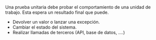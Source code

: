 <h1 class="title" style="display:none">Pruebas Unitarias</h1>

Una prueba unitaria debe probar el comportamiento de una unidad de trabajo. Esta espera un resultado final que puede. <br>

- Devolver un valor o lanzar una excepción.
- Cambiar el estado del sistema.
- Realizar llamadas de terceros (API, base de datos, ....)


